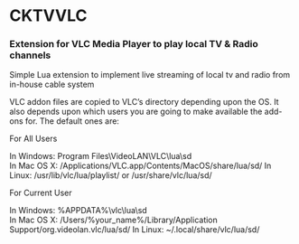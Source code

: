 # CKTVVLC
### Extension for VLC Media Player to play local TV & Radio channels  


Simple Lua extension to implement live streaming of local tv and radio from in-house cable system

VLC addon files are copied to VLC’s directory depending upon the OS. It also depends upon which users you are going to make available the add-ons for. The default ones are:

For All Users

In Windows: Program Files\VideoLAN\VLC\lua\sd\
In Mac OS X: /Applications/VLC.app/Contents/MacOS/share/lua/sd/
In Linux: /usr/lib/vlc/lua/playlist/ or /usr/share/vlc/lua/sd/

For Current User

In Windows: %APPDATA%\vlc\lua\sd\
In Mac OS X: /Users/%your_name%/Library/Application Support/org.videolan.vlc/lua/sd/
In Linux: ~/.local/share/vlc/lua/sd/


